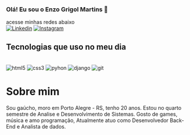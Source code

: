 
### Olá! Eu sou o Enzo Grigol Martins 👋


acesse minhas redes abaixo </br>
[![Linkedin](https://img.shields.io/badge/LinkedIn-0077B5?style=for-the-badge&logo=linkedin&logoColor=white)](https://www.linkedin.com/in/enzo-grigol-martins-20979b246/)
[![Instagram](https://img.shields.io/badge/Instagram-E4405F?style=for-the-badge&logo=instagram&logoColor=white)](https://www.instagram.com/enzo.grigol/)


## Tecnologias que uso no meu dia

<div style="display: inline_block"><br/>
    <img align="center" alt="html5" src="https://img.shields.io/badge/HTML5-E34F26?style=for-the-badge&logo=html5&logoColor=white">
    <img align="center" alt="css3" src="https://img.shields.io/badge/CSS3-1572B6?style=for-the-badge&logo=css3&logoColor=white">
    <img align="center" alt="pyhon" src="https://img.shields.io/badge/python-3776AB?style=for-the-badge&logo=python&logoColor=yellow">
    <img align="center" alt="django" src="https://img.shields.io/badge/django-43853D?style=for-the-badge&logo=django&logoColor=white">
    <img align="center" alt="git" src="https://img.shields.io/badge/GIT-E44C30?style=for-the-badge&logo=git&logoColor=white">
</div>

# Sobre mim

Sou gaúcho, moro em Porto Alegre - RS, tenho 20 anos. Estou no quarto semestre de Analise e Desenvolvimento de Sistemas. 
Gosto de games, música e amo programação, Atualmente atuo como Desenvolvedor Back-End e Analista de dados.
